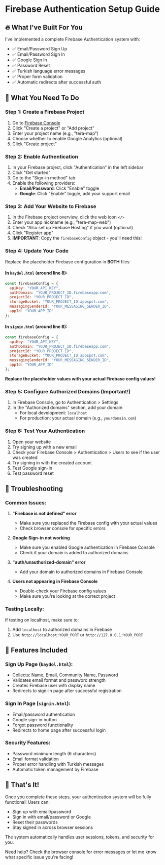 # Firebase Authentication Setup Guide

## 🔥 What I've Built For You

I've implemented a complete Firebase Authentication system with:
- ✅ Email/Password Sign Up
- ✅ Email/Password Sign In
- ✅ Google Sign In
- ✅ Password Reset
- ✅ Turkish language error messages
- ✅ Proper form validation
- ✅ Automatic redirects after successful auth

## 🚀 What You Need To Do

### Step 1: Create a Firebase Project

1. Go to [Firebase Console](https://console.firebase.google.com/)
2. Click "Create a project" or "Add project"
3. Enter your project name (e.g., "tera-map")
4. Choose whether to enable Google Analytics (optional)
5. Click "Create project"

### Step 2: Enable Authentication

1. In your Firebase project, click "Authentication" in the left sidebar
2. Click "Get started"
3. Go to the "Sign-in method" tab
4. Enable the following providers:
   - **Email/Password**: Click "Enable" toggle
   - **Google**: Click "Enable" toggle, add your support email

### Step 3: Add Your Website to Firebase

1. In the Firebase project overview, click the web icon `</>`
2. Enter your app nickname (e.g., "tera-map-web")
3. Check "Also set up Firebase Hosting" if you want (optional)
4. Click "Register app"
5. **IMPORTANT**: Copy the `firebaseConfig` object - you'll need this!

### Step 4: Update Your Code

Replace the placeholder Firebase configuration in **BOTH** files:

#### In `kaydol.html` (around line 8):
```javascript
const firebaseConfig = {
  apiKey: "YOUR_API_KEY",
  authDomain: "YOUR_PROJECT_ID.firebaseapp.com",
  projectId: "YOUR_PROJECT_ID", 
  storageBucket: "YOUR_PROJECT_ID.appspot.com",
  messagingSenderId: "YOUR_MESSAGING_SENDER_ID",
  appId: "YOUR_APP_ID"
};
```

#### In `signin.html` (around line 8):
```javascript
const firebaseConfig = {
  apiKey: "YOUR_API_KEY",
  authDomain: "YOUR_PROJECT_ID.firebaseapp.com",
  projectId: "YOUR_PROJECT_ID",
  storageBucket: "YOUR_PROJECT_ID.appspot.com", 
  messagingSenderId: "YOUR_MESSAGING_SENDER_ID",
  appId: "YOUR_APP_ID"
};
```

**Replace the placeholder values with your actual Firebase config values!**

### Step 5: Configure Authorized Domains (Important!)

1. In Firebase Console, go to Authentication > Settings
2. In the "Authorized domains" section, add your domain:
   - For local development: `localhost`
   - For production: your actual domain (e.g., `yourdomain.com`)

### Step 6: Test Your Authentication

1. Open your website
2. Try signing up with a new email
3. Check your Firebase Console > Authentication > Users to see if the user was created
4. Try signing in with the created account
5. Test Google sign-in
6. Test password reset

## 🔧 Troubleshooting

### Common Issues:

1. **"Firebase is not defined" error**
   - Make sure you replaced the Firebase config with your actual values
   - Check browser console for specific errors

2. **Google Sign-in not working**
   - Make sure you enabled Google authentication in Firebase Console
   - Check if your domain is added to authorized domains

3. **"auth/unauthorized-domain" error**
   - Add your domain to authorized domains in Firebase Console

4. **Users not appearing in Firebase Console**
   - Double-check your Firebase config values
   - Make sure you're looking at the correct project

### Testing Locally:

If testing on localhost, make sure to:
1. Add `localhost` to authorized domains in Firebase
2. Use `http://localhost:YOUR_PORT` or `http://127.0.0.1:YOUR_PORT`

## 📱 Features Included

### Sign Up Page (`kaydol.html`):
- Collects: Name, Email, Community Name, Password
- Validates email format and password strength
- Creates Firebase user with display name
- Redirects to sign-in page after successful registration

### Sign In Page (`signin.html`):
- Email/password authentication
- Google sign-in button
- Forgot password functionality
- Redirects to home page after successful login

### Security Features:
- Password minimum length (6 characters)
- Email format validation
- Proper error handling with Turkish messages
- Automatic token management by Firebase

## 🎉 That's It!

Once you complete these steps, your authentication system will be fully functional! Users can:
- Sign up with email/password
- Sign in with email/password or Google
- Reset their passwords
- Stay signed in across browser sessions

The system automatically handles user sessions, tokens, and security for you.

Need help? Check the browser console for error messages or let me know what specific issue you're facing! 